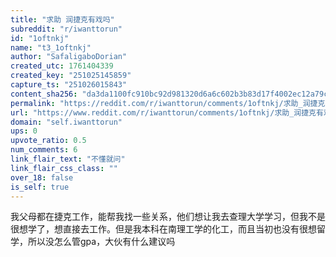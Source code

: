 ```yaml
---
title: "求助 润捷克有戏吗"
subreddit: "r/iwanttorun"
id: "1oftnkj"
name: "t3_1oftnkj"
author: "SafaligaboDorian"
created_utc: 1761404339
created_key: "251025145859"
capture_ts: "251026015843"
content_sha256: "da3da1100fc910bc92d981320d6a6c602b3b83d17f4002ec12a79cabd2a8b4b4"
permalink: "https://reddit.com/r/iwanttorun/comments/1oftnkj/求助_润捷克有戏吗/"
url: "https://www.reddit.com/r/iwanttorun/comments/1oftnkj/求助_润捷克有戏吗/"
domain: "self.iwanttorun"
ups: 0
upvote_ratio: 0.5
num_comments: 6
link_flair_text: "不懂就问"
link_flair_css_class: ""
over_18: false
is_self: true
---
```


我父母都在捷克工作，能帮我找一些关系，他们想让我去查理大学学习，但我不是很想学了，想直接去工作。但是我本科在南理工学的化工，而且当初也没有很想留学，所以没怎么管gpa，大伙有什么建议吗
